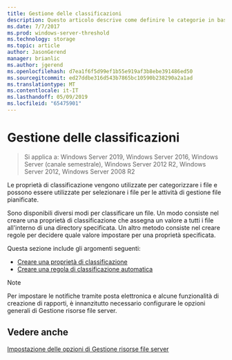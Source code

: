 ```yaml
---
title: Gestione delle classificazioni
description: Questo articolo descrive come definire le categorie in base alle proprietà di classificazione file
ms.date: 7/7/2017
ms.prod: windows-server-threshold
ms.technology: storage
ms.topic: article
author: JasonGerend
manager: brianlic
ms.author: jgerend
ms.openlocfilehash: d7ea1f6f5d99ef1b55e919af3b8ebe391486ed50
ms.sourcegitcommit: ed27ddbe316d543b7865bc10590b238290a2a1ad
ms.translationtype: MT
ms.contentlocale: it-IT
ms.lasthandoff: 05/09/2019
ms.locfileid: "65475901"
---
```

# <a name="classification-management"></a>Gestione delle classificazioni

> Si applica a: Windows Server 2019, Windows Server 2016, Windows Server (canale semestrale), Windows Server 2012 R2, Windows Server 2012, Windows Server 2008 R2

Le proprietà di classificazione vengono utilizzate per categorizzare i file e possono essere utilizzate per selezionare i file per le attività di gestione file pianificate.

Sono disponibili diversi modi per classificare un file. Un modo consiste nel creare una proprietà di classificazione che assegna un valore a tutti i file all'interno di una directory specificata. Un altro metodo consiste nel creare regole per decidere quale valore impostare per una proprietà specificata.

Questa sezione include gli argomenti seguenti:

-   [Creare una proprietà di classificazione](create-classification-property.md)
-   [Creare una regola di classificazione automatica](create-automatic-classification-rule.md)


> [!Note]
> Per impostare le notifiche tramite posta elettronica e alcune funzionalità di creazione di rapporti, è innanzitutto necessario configurare le opzioni generali di Gestione risorse file server.


## <a name="see-also"></a>Vedere anche

[Impostazione delle opzioni di Gestione risorse file server](setting-file-server-resource-manager-options.md)